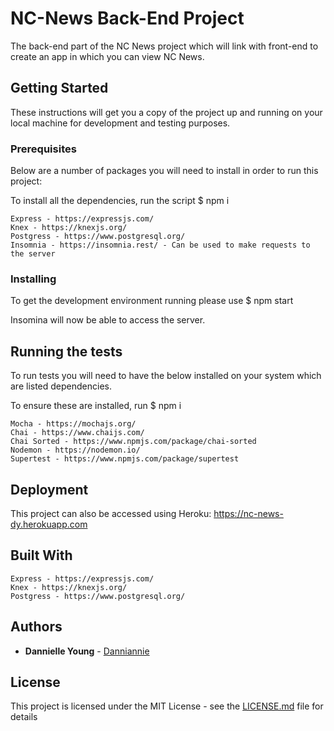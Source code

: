 # NC-News Back-End Project

The back-end part of the NC News project which will link with front-end to create an app in which you can view NC News.

## Getting Started

These instructions will get you a copy of the project up and running on your local machine for development and testing purposes.

### Prerequisites

Below are a number of packages you will need to install in order to run this project:

To install all the dependencies, run the script \$ npm i

```
Express - https://expressjs.com/
Knex - https://knexjs.org/
Postgress - https://www.postgresql.org/
Insomnia - https://insomnia.rest/ - Can be used to make requests to the server
```

### Installing

To get the development environment running please use \$ npm start

Insomina will now be able to access the server.

## Running the tests

To run tests you will need to have the below installed on your system which are listed dependencies.

To ensure these are installed, run \$ npm i

```
Mocha - https://mochajs.org/
Chai - https://www.chaijs.com/
Chai Sorted - https://www.npmjs.com/package/chai-sorted
Nodemon - https://nodemon.io/
Supertest - https://www.npmjs.com/package/supertest
```

## Deployment

This project can also be accessed using Heroku:
https://nc-news-dy.herokuapp.com

## Built With

```
Express - https://expressjs.com/
Knex - https://knexjs.org/
Postgress - https://www.postgresql.org/
```

## Authors

- **Dannielle Young** - [Danniannie](https://github.com/danniannie)

## License

This project is licensed under the MIT License - see the [LICENSE.md](LICENSE.md) file for details
